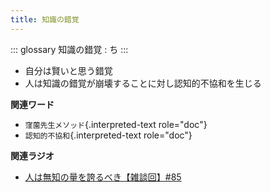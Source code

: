 ```yaml
---
title: 知識の錯覚
---
```


::: glossary
知識の錯覚 : ち
:::

-   自分は賢いと思う錯覚
-   人は知識の錯覚が崩壊することに対し認知的不協和を生じる

**関連ワード**

-   `窪薗先生メソッド`{.interpreted-text role="doc"}
-   `認知的不協和`{.interpreted-text role="doc"}

**関連ラジオ**

-   [人は無知の量を誇るべき【雑談回】#85](https://www.youtube.com/watch?v=Z0KLBPiRrOY)
